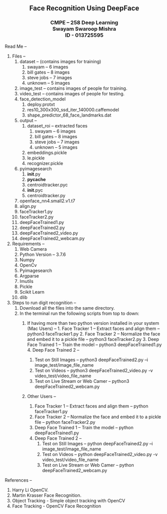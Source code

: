 <h2 align="center" > 
    Face Recognition Using DeepFace<br/>
</h2>
<h3 align="center" > 
    CMPE – 258 Deep Learning<br/>
    Swayam Swaroop Mishra<br/>
    ID - 013725595<br/>
</h3>

Read Me –
1.  Files –
    1.  dataset – (contains images for training)
        1.  swayam – 6 images
        2.	bill gates – 8 images
        3.	steve jobs – 7 images
        4.	unknown – 5 images
    2.	image_test – contains images of people for training.
    3.	video_test – contains images of people for testing.
    4.	face_detection_model
        1.	deploy.protxt
        2.	res10_300x300_ssd_iter_140000.caffemodel
        3.	shape_predictor_68_face_landmarks.dat
    5.	output – 
        1.	dataset_roi – extracted faces
            1.	swayam – 6 images
            2.	bill gates – 8 images
            3.	steve jobs – 7 images
            4.	unknown – 5 images
        2.	embeddings.pickle
        3.	le.pickle
        4.	recognizer.pickle
    6.	pyimagesearch
        1.	__init__.py
        2.	__pycache__
        3.	centroidtracker.pyc
        4.	__init__.pyc
        5.	centroidtracker.py
    7.	openface_nn4.small2.v1.t7
    8.	align.py
    9.	faceTracker1.py
    10.	faceTracker2.py
    11.	deepFaceTrained1.py
    12.	deepFaceTrained2.py
    13.	deepFaceTrained2_video.py
    14.	deepFaceTrained2_webcam.py
2.	Requirements –
    1.	Web Camera
    2.	Python Version – 3.7.6
    3.	Numpy
    4.	OpenCv
    5.	Pyimagesearch
    6.	Argparse
    7.	Imutils
    8.	Pickle
    9.	Scikit Learn
    10.	dlib
3.	Steps to run digit recognition –
    1.  Download all the files into the same directory.
    2.	In the terminal run the following scripts from top to down:
        1.	 If having more than two python version installed in your system (Mac Users) – 
            1.	Face Tracker 1 – Extract faces and align them – python3 faceTracker1.py
            2.	Face Tracker 2 – Normalize the face and embed it to a pickle file – python3 faceTracker2.py
            3.	Deep Face Trained 1 – Train the model – python3 deepFaceTrained1.py
            4.	Deep Face Trained 2 – 
                1.	Test on Still Images – python3 deepFaceTrained2.py –i image_test/image_file_name
                2.	Test on Videos – python3 deepFaceTrained2_video.py -v video_test/video_file_name
                3.	Test on Live Stream or Web Camer – python3 deepFaceTrained2_webcam.py
        
        2. Other Users – 
            1.	Face Tracker 1 – Extract faces and align them – python faceTracker1.py
            2.	Face Tracker 2 – Normalize the face and embed it to a pickle file – python faceTracker2.py
            3.	Deep Face Trained 1 – Train the model – python deepFaceTrained1.py
            4.	Deep Face Trained 2 – 
                1.	Test on Still Images – python deepFaceTrained2.py –i image_test/image_file_name
                2.	Test on Videos – python deepFaceTrained2_video.py -v video_test/video_file_name
                3.	Test on Live Stream or Web Camer – python deepFaceTrained2_webcam.py

References –
1.	Harry Li OpenCV.
2.	Martin Krasser Face Recognition.
3.	Object Tracking - Simple object tracking with OpenCV
4.	Face Tracking - OpenCV Face Recognition
